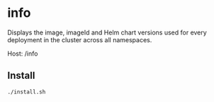 # info

Displays the image, imageId and Helm chart versions used for every deployment in the cluster across all namespaces.

Host: <internal-url>/info
## Install
```sh
./install.sh
```
